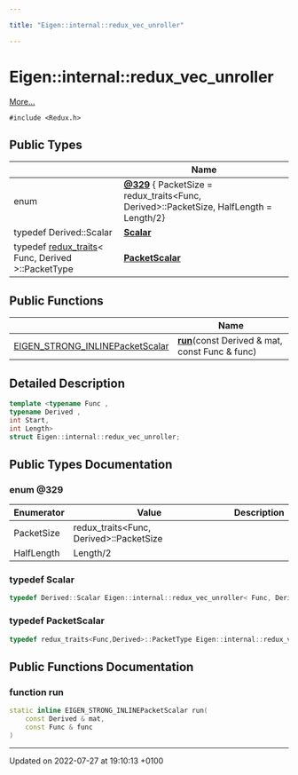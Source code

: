 ```yaml
---

title: "Eigen::internal::redux_vec_unroller"

---
```


# Eigen::internal::redux_vec_unroller



 [More...](#detailed-description)


`#include <Redux.h>`

## Public Types

|                | Name           |
| -------------- | -------------- |
| enum| **[@329](http://example.org/classes/structeigen_1_1internal_1_1redux__vec__unroller/#enum-@329)** { PacketSize = redux_traits<Func, Derived>::PacketSize, HalfLength = Length/2} |
| typedef Derived::Scalar | **[Scalar](http://example.org/classes/structeigen_1_1internal_1_1redux__vec__unroller/#typedef-scalar)**  |
| typedef <a href="http://example.org/classes/structeigen_1_1internal_1_1redux__traits/">redux_traits</a>< Func, Derived >::PacketType | **[PacketScalar](http://example.org/classes/structeigen_1_1internal_1_1redux__vec__unroller/#typedef-packetscalar)**  |

## Public Functions

|                | Name           |
| -------------- | -------------- |
| <a href="http://example.org/files/macros_8h/#define-eigen-strong-inline">EIGEN_STRONG_INLINE</a><a href="http://example.org/classes/structeigen_1_1internal_1_1redux__vec__unroller/#typedef-packetscalar">PacketScalar</a> | **[run](http://example.org/classes/structeigen_1_1internal_1_1redux__vec__unroller/#function-run)**(const Derived & mat, const Func & func) |

## Detailed Description

```cpp
template <typename Func ,
typename Derived ,
int Start,
int Length>
struct Eigen::internal::redux_vec_unroller;
```

## Public Types Documentation

### enum @329

| Enumerator | Value | Description |
| ---------- | ----- | ----------- |
| PacketSize | redux_traits<Func, Derived>::PacketSize|   |
| HalfLength | Length/2|   |




### typedef Scalar

```cpp
typedef Derived::Scalar Eigen::internal::redux_vec_unroller< Func, Derived, Start, Length >::Scalar;
```


### typedef PacketScalar

```cpp
typedef redux_traits<Func,Derived>::PacketType Eigen::internal::redux_vec_unroller< Func, Derived, Start, Length >::PacketScalar;
```


## Public Functions Documentation

### function run

```cpp
static inline EIGEN_STRONG_INLINEPacketScalar run(
    const Derived & mat,
    const Func & func
)
```


-------------------------------

Updated on 2022-07-27 at 19:10:13 +0100